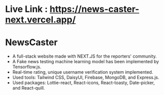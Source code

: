 # Live Link : https://news-caster-next.vercel.app/

# NewsCaster
- A full-stack website made with NEXT.JS for the reporters' community.
- A Fake news testing machine learning model has been implemented by Tensorflow.js.
- Real-time rating, unique username verification system implemented.
- Used tools: Tailwind CSS, DaisyUI, Firebase, MongoDB, and Express.js.
- Used packages: Lottie-react, React-icons, React-toasty, Date-picker, and React-quill.
